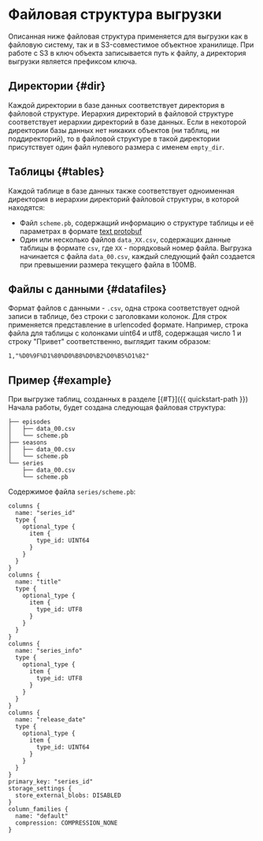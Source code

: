# Файловая структура выгрузки

Описанная ниже файловая структура применяется для выгрузки как в файловую систему, так и в S3-совместимое объектное хранилище. При работе с S3 в ключ объекта записывается путь к файлу, а директория выгрузки является префиксом ключа.

## Директории {#dir}

Каждой директории в базе данных соответствует директория в файловой структуре. Иерархия директорий в файловой структуре соответствует иерархии директорий в базе данных. Если в некоторой директории базы данных нет никаких объектов (ни таблиц, ни поддиректорий), то в файловой структуре в такой директории присутствует один файл нулевого размера с именем `empty_dir`.

## Таблицы {#tables}

Каждой таблице в базе данных также соответствует одноименная директория в иерархии директорий файловой структуры, в которой находятся:

- Файл `scheme.pb`, содержащий информацию о структуре таблицы и её параметрах в формате [text protobuf](https://developers.google.com/protocol-buffers/docs/reference/cpp/google.protobuf.text_format)
- Один или несколько файлов `data_XX.csv`, содержащих данные таблицы в формате `csv`, где `XX` - порядковый номер файла. Выгрузка начинается с файла `data_00.csv`, каждый следующий файл создается при превышении размера текущего файла в 100MB.

## Файлы с данными {#datafiles}

Формат файлов с данными - `.csv`, одна строка соответствует одной записи в таблице, без строки с заголовками колонок. Для строк применяется  представление в urlencoded формате. Например, строка файла для таблицы с колонками uint64 и utf8, содержащая число 1 и строку "Привет" соответственно, выглядит таким образом:

```
1,"%D0%9F%D1%80%D0%B8%D0%B2%D0%B5%D1%82"
```

## Пример {#example}

При выгрузке таблиц, созданных в разделе [{#T}]({{ quickstart-path }}) Начала работы, будет создана следующая файловая структура:

```
├── episodes
│   ├── data_00.csv
│   └── scheme.pb
├── seasons
│   ├── data_00.csv
│   └── scheme.pb
└── series
    ├── data_00.csv
    └── scheme.pb
```

Содержимое файла `series/scheme.pb`:

```
columns {
  name: "series_id"
  type {
    optional_type {
      item {
        type_id: UINT64
      }
    }
  }
}
columns {
  name: "title"
  type {
    optional_type {
      item {
        type_id: UTF8
      }
    }
  }
}
columns {
  name: "series_info"
  type {
    optional_type {
      item {
        type_id: UTF8
      }
    }
  }
}
columns {
  name: "release_date"
  type {
    optional_type {
      item {
        type_id: UINT64
      }
    }
  }
}
primary_key: "series_id"
storage_settings {
  store_external_blobs: DISABLED
}
column_families {
  name: "default"
  compression: COMPRESSION_NONE
}
```
